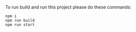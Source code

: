 To run build and run this project please do these commands:

```
npm i
npm run build
npm run start
```
